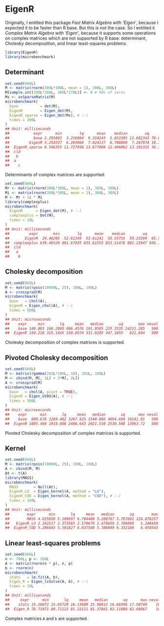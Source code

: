 EigenR
================

Originally, I entitled this package *Fast Matrix Algebra with ‘Eigen’*,
because I expected it to be faster than R base. But this is not the
case. So I entitled it *Complex Matrix Algebra with ‘Eigen’*, because it
supports some operations on complex matrices which are not supported by
R base: determinant, Cholesky decomposition, and linear least-squares
problems.

``` r
library(EigenR)
library(microbenchmark)
```

## Determinant

``` r
set.seed(666L)
M <- matrix(rnorm(300L*300L, mean = 1), 300L, 300L)
M[sample.int(300L*300L, 300L*270L)] <- 0 # 90% of zeros
Ms <- asSparseMatrix(M)
microbenchmark(
  base          = det(M),
  EigenR        = Eigen_det(M),
  EigenR_sparse = Eigen_det(Ms), # :-(
  times = 200L
)
## Unit: milliseconds
##           expr      min        lq      mean    median        uq      max neval
##           base 2.295802  3.216064  9.310243  5.653305 11.682343 78.60175   200
##         EigenR 3.254337  6.265068  7.024137  6.708800  7.247874 18.33710   200
##  EigenR_sparse 8.546355 11.727958 13.677009 12.496962 13.192315 36.37084   200
##  cld
##   b 
##  a  
##    c
```

Determinants of complex matrices are supported:

``` r
set.seed(666L)
Mr <- matrix(rnorm(300L*300L, mean = 1), 300L, 300L)
Mi <- matrix(rnorm(300L*300L, mean = 1), 300L, 300L)
M <- Mr + 1i * Mi
library(complexplus)
microbenchmark(
  EigenR      = Eigen_det(M), # :-)
  complexplus = Det(M), 
  times = 10L
)
## Unit: milliseconds
##         expr       min        lq      mean    median        uq       max neval
##       EigenR  24.46205  52.61349  53.81241  55.55755  59.23399  65.54072    10
##  complexplus 639.46520 801.67035 835.61555 853.51478 882.21947 956.18605    10
##  cld
##   a 
##    b
```

## Cholesky decomposition

``` r
set.seed(666L)
M <- matrix(rpois(10000L, 25), 100L, 100L)
A <- crossprod(M)
microbenchmark(
  base   = chol(A),
  EigenR = Eigen_chol(A), # :-|
  times = 500L
)
## Unit: microseconds
##    expr     min       lq     mean   median       uq       max neval cld
##    base 149.803 168.2005 666.4576 191.9505 225.3335 24211.285   500   b
##  EigenR 150.218 315.1445 330.0574 331.0205 347.1055   621.644   500  a
```

Cholesky decomposition of complex matrices is supported.

## Pivoted Cholesky decomposition

``` r
set.seed(666L)
M <- matrix(rgamma(202L*199L, 10), 202L, 199L)
M <- cbind(M, M[, 1L] + 3*M[, 2L])
A <- crossprod(M)
microbenchmark(
  base   = chol(A, pivot = TRUE),
  EigenR = Eigen_UtDU(A), # :-|
  times = 500L
)
## Unit: microseconds
##    expr      min       lq     mean   median       uq      max neval cld
##    base  800.678 1269.482 3267.925 1540.066 4094.699 19141.01   500   b
##  EigenR 1005.404 1910.888 2486.643 2021.510 2530.508 13963.72   500  a
```

Pivoted Cholesky decomposition of complex matrices is supported.

## Kernel

``` r
set.seed(666L)
M <- matrix(rpois(10000L, 25), 100L, 100L)
A <- cbind(M, M)
At <- t(A)
library(MASS)
microbenchmark(
  MASS       = Null(At),
  EigenR_LU  = Eigen_kernel(A, method = "LU"),
  EigenR_COD = Eigen_kernel(A, method = "COD"), # :-(
  times = 100L
)
## Unit: milliseconds
##        expr      min       lq     mean   median       uq        max neval cld
##        MASS 4.625058 5.109697 6.704468 5.280767 5.767802 124.878257   100   b
##   EigenR_LU 2.192517 2.373585 2.570679 2.479659 2.700899   5.248459   100  a 
##  EigenR_COD 5.286845 5.591827 6.037580 5.786849 6.332180   8.450543   100   b
```

## Linear least-squares problems

``` r
set.seed(666L)
n <- 700L; p <- 200L
A <- matrix(rnorm(n * p), n, p)
b <- rnorm(n)
microbenchmark(
  stats   = lm.fit(A, b),
  Eigen_R = Eigen_lsSolve(A, b), # :-(
  times = 10L
)
## Unit: milliseconds
##     expr      min       lq     mean   median       uq      max neval cld
##    stats 15.26072 15.65720 16.13600 15.98812 16.66596 17.50740    10  a 
##  Eigen_R 78.71971 80.71122 81.22111 81.37661 82.11088 82.68067    10   b
```

Complex matrices `A` and `b` are supported.
